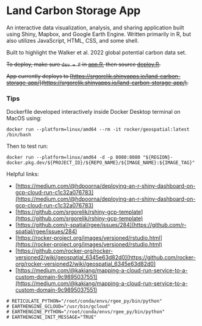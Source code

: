 # Land Carbon Storage App

An interactive data visualization, analysis, and sharing application built using Shiny, Mapbox, and Google Earth Engine. Written primarily in R, but also utilizes JavaScript, HTML, CSS, and some shell.

Built to highlight the Walker et al. 2022 global potential carbon data set.

~~To deploy, make sure `dev = F` in [app.R](app.R), then source [deploy.R](deploy.R).~~

~~App currently deploys to [https://srgorelik.shinyapps.io/land-carbon-storage-app/](https://srgorelik.shinyapps.io/land-carbon-storage-app/).~~

### Tips

Dockerfile developed interactively inside Docker Desktop terminal on MacOS using:

```
docker run --platform=linux/amd64 --rm -it rocker/geospatial:latest /bin/bash
```

Then to test run:

```
docker run --platform=linux/amd64 -d -p 8080:8080 "${REGION}-docker.pkg.dev/${PROJECT_ID}/${REPO_NAME}/${IMAGE_NAME}:${IMAGE_TAG}"
```

Helpful links:

- [https://medium.com/@hdpoorna/deploying-an-r-shiny-dashboard-on-gcp-cloud-run-c1c32a076783](https://medium.com/@hdpoorna/deploying-an-r-shiny-dashboard-on-gcp-cloud-run-c1c32a076783)
- [https://github.com/srgorelik/rshiny-gcp-template](https://github.com/srgorelik/rshiny-gcp-template)
- [https://github.com/r-spatial/rgee/issues/284](https://github.com/r-spatial/rgee/issues/284)
- [https://rocker-project.org/images/versioned/rstudio.html](https://rocker-project.org/images/versioned/rstudio.html)
- [https://github.com/rocker-org/rocker-versioned2/wiki/geospatial_6345e63d82d0](https://github.com/rocker-org/rocker-versioned2/wiki/geospatial_6345e63d82d0)
- [https://medium.com/@kakiang/mapping-a-cloud-run-service-to-a-custom-domain-9c9895037551](https://medium.com/@kakiang/mapping-a-cloud-run-service-to-a-custom-domain-9c9895037551)

```
# RETICULATE_PYTHON="/root/conda/envs/rgee_py/bin/python"
# EARTHENGINE_GCLOUD="/usr/bin/gcloud"
# EARTHENGINE_PYTHON="/root/conda/envs/rgee_py/bin/python"
# EARTHENGINE_INIT_MESSAGE="TRUE"
```

